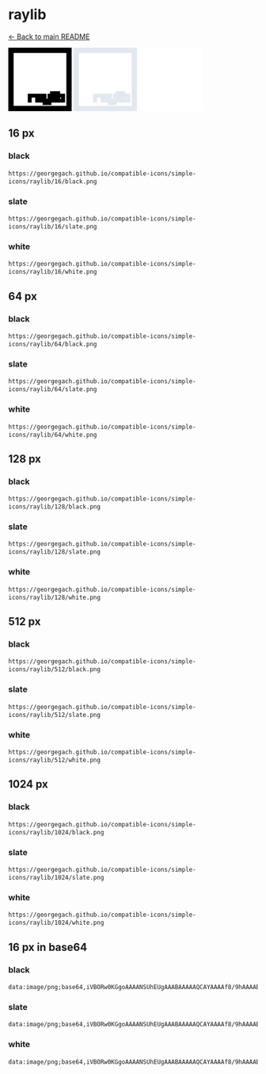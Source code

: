# raylib

[← Back to main README](../../README.md)


<img src="./128/black.png" width="128" alt="raylib black icon" />
<img src="./128/slate.png" width="128" alt="raylib slate icon" />
<img src="./128/white.png" width="128" alt="raylib white icon" />

## 16 px

### black
```
https://georgegach.github.io/compatible-icons/simple-icons/raylib/16/black.png
```

### slate
```
https://georgegach.github.io/compatible-icons/simple-icons/raylib/16/slate.png
```

### white
```
https://georgegach.github.io/compatible-icons/simple-icons/raylib/16/white.png
```

## 64 px

### black
```
https://georgegach.github.io/compatible-icons/simple-icons/raylib/64/black.png
```

### slate
```
https://georgegach.github.io/compatible-icons/simple-icons/raylib/64/slate.png
```

### white
```
https://georgegach.github.io/compatible-icons/simple-icons/raylib/64/white.png
```

## 128 px

### black
```
https://georgegach.github.io/compatible-icons/simple-icons/raylib/128/black.png
```

### slate
```
https://georgegach.github.io/compatible-icons/simple-icons/raylib/128/slate.png
```

### white
```
https://georgegach.github.io/compatible-icons/simple-icons/raylib/128/white.png
```

## 512 px

### black
```
https://georgegach.github.io/compatible-icons/simple-icons/raylib/512/black.png
```

### slate
```
https://georgegach.github.io/compatible-icons/simple-icons/raylib/512/slate.png
```

### white
```
https://georgegach.github.io/compatible-icons/simple-icons/raylib/512/white.png
```

## 1024 px

### black
```
https://georgegach.github.io/compatible-icons/simple-icons/raylib/1024/black.png
```

### slate
```
https://georgegach.github.io/compatible-icons/simple-icons/raylib/1024/slate.png
```

### white
```
https://georgegach.github.io/compatible-icons/simple-icons/raylib/1024/white.png
```

## 16 px in base64

### black
```
data:image/png;base64,iVBORw0KGgoAAAANSUhEUgAAABAAAAAQCAYAAAAf8/9hAAAABmJLR0QA/wD/AP+gvaeTAAAAoElEQVQ4je3TPQ4BURSG4WeMwgZsQSzBHtSsQKIVrT1o7IIFaCxgOqVaYgMKhRBXcyYZiRCjUTjNPX/fe7/mZEi+iGa8cxQfanuYloACqzoOGnVEf8CvAZrvVx4+yyO/vAK0MEIWdcIeY/SjN8NVZWFQAbRxxiZmCbtKnnDCEumZgyu2mGAdjrq44RDOchxFkbw+pg6GIVhU+j1MS0DtuAPm+SGTUwrheAAAAABJRU5ErkJggg==
```

### slate
```
data:image/png;base64,iVBORw0KGgoAAAANSUhEUgAAABAAAAAQCAYAAAAf8/9hAAAABmJLR0QA/wD/AP+gvaeTAAAA3UlEQVQ4je2ToUoEYRSFv3MdZEAEk2CyiQ9gsBvtPoFgFes+gxYfw+wTWLaI1bbsuOAIIv+KaZz5j0HRMorDFoMnXs73hQtHVZ3MAikAsM6Mx0NAoV3kkwLAeLy5sXYxRDC9TwiIIVBf/gV/QVD8tmg7rmEJYEd6/VYwmbhcXnk+zDmLCOg6ZxXT2UM6Wkf7AFX9NJJp3Scoy5fVpvNpSFfO3kMBbm+t2P5qxYjgEvf8oGm6VtKNycfIM+BR73AWrrDvwCmbOYCqOvmnMUlsgQ8wc6Pzz/vHmLTonN8Am81hFFky0uAAAAAASUVORK5CYII=
```

### white
```
data:image/png;base64,iVBORw0KGgoAAAANSUhEUgAAABAAAAAQCAYAAAAf8/9hAAAABmJLR0QA/wD/AP+gvaeTAAAAs0lEQVQ4je3Tu02DQRBF4W9sB26AFpBLcA/EUAESqeWUHpzQBRRAQgHOCImRaICAAGH5ErArjHjph4SAk6w0mnt2JphKEr9g0t4V1gOzcyy7YF1VF0PSffDRwF/f8S/4C4LJ9y0vJBlhDFX19KkgyRTHqF7CLU5w0HpOsemBJDncEewleUxylVdu8paHJOdJ8tEKG1xjgUtMMcMWd22yMe6h2jV+dUz7OGqBs536HMsu+DHP3oBgWrLDKuAAAAAASUVORK5CYII=
```

